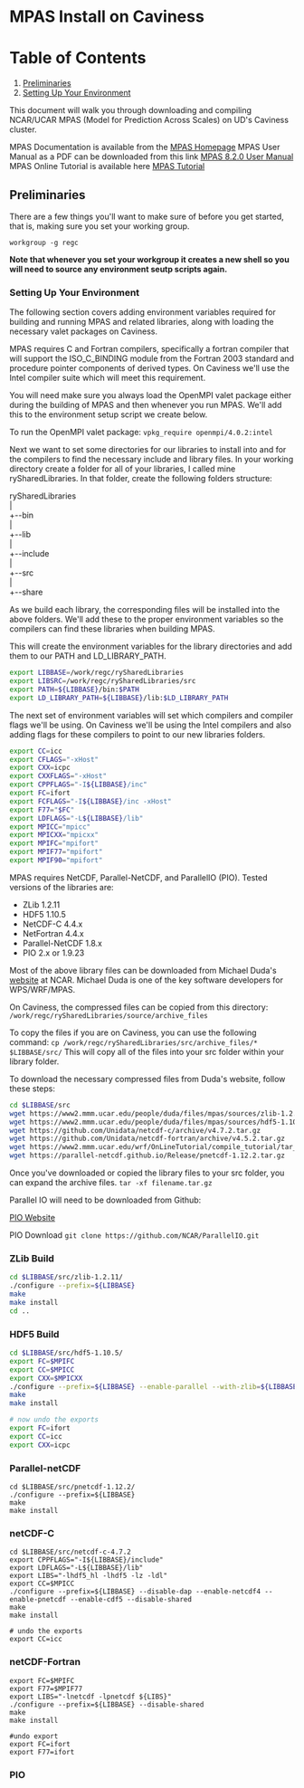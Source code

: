 # MPAS Install on Caviness

# Table of Contents
1. [Preliminaries](#preliminaries)
2. [Setting Up Your Environment](#setting-up-your-environment)
 

This document will walk you through downloading and compiling NCAR/UCAR MPAS (Model for Prediction Across Scales) on UD's Caviness cluster.

MPAS Documentation is available from the [MPAS Homepage](https://mpas-dev.github.io)
MPAS User Manual as a PDF can be downloaded from this link [MPAS 8.2.0 User Manual](https://www2.mmm.ucar.edu/projects/mpas/mpas_atmosphere_users_guide_8.2.0.pdf)
MPAS Online Tutorial is available here [MPAS Tutorial](https://www2.mmm.ucar.edu/projects/mpas/tutorial/v8.0/index.html)

## Preliminaries

There are a few things you'll want to make sure of before you get started, that is, making sure you set your working group.

`workgroup -g regc`

**Note that whenever you set your workgroup it creates a new shell so you will need to source any environment seutp scripts again.**

### Setting Up Your Environment

The following section covers adding environment variables required for building and running MPAS and related libraries, along with loading the necessary valet packages on Caviness.

MPAS requires C and Fortran compilers, specifically a fortran compiler that will support the ISO_C_BINDING module from the Fortran 2003 standard and procedure pointer components of derived types. On Caviness we'll use the Intel compiler suite which will meet this requirement. 

You will need make sure you always load the OpenMPI valet package either during the building of MPAS and then whenever you run MPAS. We'll add this to the environment setup script we create below.

To run the OpenMPI valet package:
`vpkg_require openmpi/4.0.2:intel`

Next we want to set some directories for our libraries to install into and for the compilers to find the necessary include and library files. In your working directory create a folder for all of your libraries, I called mine rySharedLibraries. In that folder, create the following folders structure: 

rySharedLibraries    
 |  
 +--bin  
 |  
 +--lib  
 |  
 +--include  
 |   
 +--src  
 |  
 +--share  

As we build each library, the corresponding files will be installed into the above folders. We'll add these to the proper environment variables so the compilers can find these libraries when building MPAS.

This will create the environment variables for the library directories and add them to our PATH and LD_LIBRARY_PATH.

```bash
export LIBBASE=/work/regc/rySharedLibraries
export LIBSRC=/work/regc/rySharedLibraries/src
export PATH=${LIBBASE}/bin:$PATH
export LD_LIBRARY_PATH=${LIBBASE}/lib:$LD_LIBRARY_PATH
```

The next set of environment variables will set which compilers and compiler flags we'll be using. On Caviness we'll be using the Intel compilers and also adding flags for these compilers to point to our new libraries folders.

```bash
export CC=icc
export CFLAGS="-xHost"
export CXX=icpc
export CXXFLAGS="-xHost"
export CPPFLAGS="-I${LIBBASE}/inc"
export FC=ifort
export FCFLAGS="-I${LIBBASE}/inc -xHost" 
export F77="$FC"
export LDFLAGS="-L${LIBBASE}/lib"
export MPICC="mpicc"
export MPICXX="mpicxx"
export MPIFC="mpifort"
export MPIF77="mpifort"
export MPIF90="mpifort"
```

MPAS requires NetCDF, Parallel-NetCDF, and ParallelIO (PIO). Tested versions of the libraries are:
- ZLib 1.2.11
- HDF5 1.10.5
- NetCDF-C 4.4.x
- NetFortran 4.4.x
- Parallel-NetCDF 1.8.x
- PIO 2.x or 1.9.23

Most of the above library files can be downloaded from Michael Duda's [website](https://www2.mmm.ucar.edu/people/duda/files/mpas/sources/) at NCAR. Michael Duda is one of the key software developers for WPS/WRF/MPAS.

On Caviness, the compressed files can be copied from this directory:
`/work/regc/rySharedLibraries/source/archive_files`

To copy the files if you are on Caviness, you can use the following command:
`cp /work/regc/rySharedLibraries/src/archive_files/* $LIBBASE/src/`
This will copy all of the files into your src folder within your library folder.

To download the necessary compressed files from Duda's website, follow these steps:

```bash
cd $LIBBASE/src
wget https://www2.mmm.ucar.edu/people/duda/files/mpas/sources/zlib-1.2.11.tar.gz
wget https://www2.mmm.ucar.edu/people/duda/files/mpas/sources/hdf5-1.10.5.tar.bz2
wget https://github.com/Unidata/netcdf-c/archive/v4.7.2.tar.gz
wget https://github.com/Unidata/netcdf-fortran/archive/v4.5.2.tar.gz
wget https://www2.mmm.ucar.edu/wrf/OnLineTutorial/compile_tutorial/tar_files/libpng-1.2.50.tar.gz
wget https://parallel-netcdf.github.io/Release/pnetcdf-1.12.2.tar.gz
```

Once you've downloaded or copied the library files to your src folder, you can expand the archive files.
`tar -xf filename.tar.gz` 

Parallel IO will need to be downloaded from Github:

[PIO Website](https://ncar.github.io/ParallelIO/)

PIO Download
`git clone https://github.com/NCAR/ParallelIO.git`

### ZLib Build

```bash
cd $LIBBASE/src/zlib-1.2.11/
./configure --prefix=${LIBBASE}
make
make install
cd ..
```

### HDF5 Build

```bash
cd $LIBBASE/src/hdf5-1.10.5/
export FC=$MPIFC
export CC=$MPICC
export CXX=$MPICXX
./configure --prefix=${LIBBASE} --enable-parallel --with-zlib=${LIBBASE} --enable-fortran --enable-shared
make
make install

# now undo the exports
export FC=ifort
export CC=icc
export CXX=icpc
```

### Parallel-netCDF

```console
cd $LIBBASE/src/pnetcdf-1.12.2/
./configure --prefix=${LIBBASE}
make
make install
```


### netCDF-C

```console
cd $LIBBASE/src/netcdf-c-4.7.2
export CPPFLAGS="-I${LIBBASE}/include"
export LDFLAGS="-L${LIBBASE}/lib"
export LIBS="-lhdf5_hl -lhdf5 -lz -ldl"
export CC=$MPICC
./configure --prefix=${LIBBASE} --disable-dap --enable-netcdf4 --enable-pnetcdf --enable-cdf5 --disable-shared
make
make install

# undo the exports
export CC=icc
```


### netCDF-Fortran

```console
export FC=$MPIFC
export F77=$MPIF77
export LIBS="-lnetcdf -lpnetcdf ${LIBS}"
./configure --prefix=${LIBBASE} --disable-shared
make
make install

#undo export
export FC=ifort
export F77=ifort
```

### PIO


